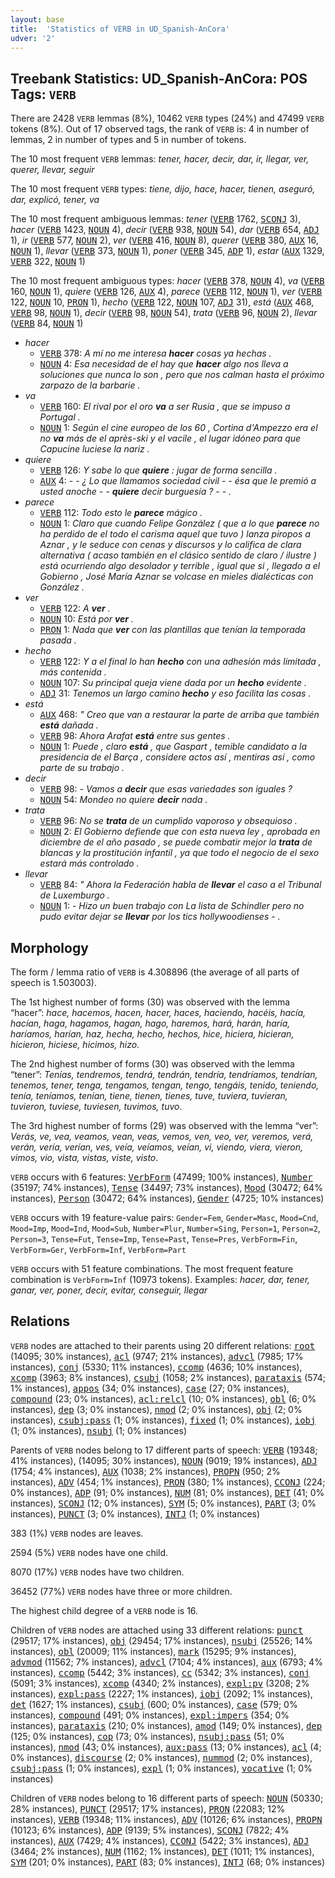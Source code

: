 ```yaml
---
layout: base
title:  'Statistics of VERB in UD_Spanish-AnCora'
udver: '2'
---
```


## Treebank Statistics: UD_Spanish-AnCora: POS Tags: `VERB`

There are 2428 `VERB` lemmas (8%), 10462 `VERB` types (24%) and 47499 `VERB` tokens (8%).
Out of 17 observed tags, the rank of `VERB` is: 4 in number of lemmas, 2 in number of types and 5 in number of tokens.

The 10 most frequent `VERB` lemmas: <em>tener, hacer, decir, dar, ir, llegar, ver, querer, llevar, seguir</em>

The 10 most frequent `VERB` types:  <em>tiene, dijo, hace, hacer, tienen, aseguró, dar, explicó, tener, va</em>

The 10 most frequent ambiguous lemmas: <em>tener</em> (<tt><a href="es_ancora-pos-VERB.html">VERB</a></tt> 1762, <tt><a href="es_ancora-pos-SCONJ.html">SCONJ</a></tt> 3), <em>hacer</em> (<tt><a href="es_ancora-pos-VERB.html">VERB</a></tt> 1423, <tt><a href="es_ancora-pos-NOUN.html">NOUN</a></tt> 4), <em>decir</em> (<tt><a href="es_ancora-pos-VERB.html">VERB</a></tt> 938, <tt><a href="es_ancora-pos-NOUN.html">NOUN</a></tt> 54), <em>dar</em> (<tt><a href="es_ancora-pos-VERB.html">VERB</a></tt> 654, <tt><a href="es_ancora-pos-ADJ.html">ADJ</a></tt> 1), <em>ir</em> (<tt><a href="es_ancora-pos-VERB.html">VERB</a></tt> 577, <tt><a href="es_ancora-pos-NOUN.html">NOUN</a></tt> 2), <em>ver</em> (<tt><a href="es_ancora-pos-VERB.html">VERB</a></tt> 416, <tt><a href="es_ancora-pos-NOUN.html">NOUN</a></tt> 8), <em>querer</em> (<tt><a href="es_ancora-pos-VERB.html">VERB</a></tt> 380, <tt><a href="es_ancora-pos-AUX.html">AUX</a></tt> 16, <tt><a href="es_ancora-pos-NOUN.html">NOUN</a></tt> 1), <em>llevar</em> (<tt><a href="es_ancora-pos-VERB.html">VERB</a></tt> 373, <tt><a href="es_ancora-pos-NOUN.html">NOUN</a></tt> 1), <em>poner</em> (<tt><a href="es_ancora-pos-VERB.html">VERB</a></tt> 345, <tt><a href="es_ancora-pos-ADP.html">ADP</a></tt> 1), <em>estar</em> (<tt><a href="es_ancora-pos-AUX.html">AUX</a></tt> 1329, <tt><a href="es_ancora-pos-VERB.html">VERB</a></tt> 322, <tt><a href="es_ancora-pos-NOUN.html">NOUN</a></tt> 1)

The 10 most frequent ambiguous types:  <em>hacer</em> (<tt><a href="es_ancora-pos-VERB.html">VERB</a></tt> 378, <tt><a href="es_ancora-pos-NOUN.html">NOUN</a></tt> 4), <em>va</em> (<tt><a href="es_ancora-pos-VERB.html">VERB</a></tt> 160, <tt><a href="es_ancora-pos-NOUN.html">NOUN</a></tt> 1), <em>quiere</em> (<tt><a href="es_ancora-pos-VERB.html">VERB</a></tt> 126, <tt><a href="es_ancora-pos-AUX.html">AUX</a></tt> 4), <em>parece</em> (<tt><a href="es_ancora-pos-VERB.html">VERB</a></tt> 112, <tt><a href="es_ancora-pos-NOUN.html">NOUN</a></tt> 1), <em>ver</em> (<tt><a href="es_ancora-pos-VERB.html">VERB</a></tt> 122, <tt><a href="es_ancora-pos-NOUN.html">NOUN</a></tt> 10, <tt><a href="es_ancora-pos-PRON.html">PRON</a></tt> 1), <em>hecho</em> (<tt><a href="es_ancora-pos-VERB.html">VERB</a></tt> 122, <tt><a href="es_ancora-pos-NOUN.html">NOUN</a></tt> 107, <tt><a href="es_ancora-pos-ADJ.html">ADJ</a></tt> 31), <em>está</em> (<tt><a href="es_ancora-pos-AUX.html">AUX</a></tt> 468, <tt><a href="es_ancora-pos-VERB.html">VERB</a></tt> 98, <tt><a href="es_ancora-pos-NOUN.html">NOUN</a></tt> 1), <em>decir</em> (<tt><a href="es_ancora-pos-VERB.html">VERB</a></tt> 98, <tt><a href="es_ancora-pos-NOUN.html">NOUN</a></tt> 54), <em>trata</em> (<tt><a href="es_ancora-pos-VERB.html">VERB</a></tt> 96, <tt><a href="es_ancora-pos-NOUN.html">NOUN</a></tt> 2), <em>llevar</em> (<tt><a href="es_ancora-pos-VERB.html">VERB</a></tt> 84, <tt><a href="es_ancora-pos-NOUN.html">NOUN</a></tt> 1)


* <em>hacer</em>
  * <tt><a href="es_ancora-pos-VERB.html">VERB</a></tt> 378: <em>A mí no me interesa <b>hacer</b> cosas ya hechas .</em>
  * <tt><a href="es_ancora-pos-NOUN.html">NOUN</a></tt> 4: <em>Esa necesidad de el hay que <b>hacer</b> algo nos lleva a soluciones que nunca lo son , pero que nos calman hasta el próximo zarpazo de la barbarie .</em>
* <em>va</em>
  * <tt><a href="es_ancora-pos-VERB.html">VERB</a></tt> 160: <em>El rival por el oro <b>va</b> a ser Rusia , que se impuso a Portugal .</em>
  * <tt><a href="es_ancora-pos-NOUN.html">NOUN</a></tt> 1: <em>Según el cine europeo de los 60 , Cortina d'Ampezzo era el no <b>va</b> más de el après-ski y el vacile , el lugar idóneo para que Capucine luciese la nariz .</em>
* <em>quiere</em>
  * <tt><a href="es_ancora-pos-VERB.html">VERB</a></tt> 126: <em>Y sabe lo que <b>quiere</b> : jugar de forma sencilla .</em>
  * <tt><a href="es_ancora-pos-AUX.html">AUX</a></tt> 4: <em>- - ¿ Lo que llamamos sociedad civil - - ésa que le premió a usted anoche - - <b>quiere</b> decir burguesía ? - - .</em>
* <em>parece</em>
  * <tt><a href="es_ancora-pos-VERB.html">VERB</a></tt> 112: <em>Todo esto le <b>parece</b> mágico .</em>
  * <tt><a href="es_ancora-pos-NOUN.html">NOUN</a></tt> 1: <em>Claro que cuando Felipe González ( que a lo que <b>parece</b> no ha perdido de el todo el carisma aquel que tuvo ) lanza piropos a Aznar , y le seduce con cenas y discursos y lo califica de clara alternativa ( acaso también en el clásico sentido de claro / ilustre ) está ocurriendo algo desolador y terrible , igual que si , llegado a el Gobierno , José María Aznar se volcase en mieles dialécticas con González .</em>
* <em>ver</em>
  * <tt><a href="es_ancora-pos-VERB.html">VERB</a></tt> 122: <em>A <b>ver</b> .</em>
  * <tt><a href="es_ancora-pos-NOUN.html">NOUN</a></tt> 10: <em>Está por <b>ver</b> .</em>
  * <tt><a href="es_ancora-pos-PRON.html">PRON</a></tt> 1: <em>Nada que <b>ver</b> con las plantillas que tenían la temporada pasada .</em>
* <em>hecho</em>
  * <tt><a href="es_ancora-pos-VERB.html">VERB</a></tt> 122: <em>Y a el final lo han <b>hecho</b> con una adhesión más limitada , más contenida .</em>
  * <tt><a href="es_ancora-pos-NOUN.html">NOUN</a></tt> 107: <em>Su principal queja viene dada por un <b>hecho</b> evidente .</em>
  * <tt><a href="es_ancora-pos-ADJ.html">ADJ</a></tt> 31: <em>Tenemos un largo camino <b>hecho</b> y eso facilita las cosas .</em>
* <em>está</em>
  * <tt><a href="es_ancora-pos-AUX.html">AUX</a></tt> 468: <em>" Creo que van a restaurar la parte de arriba que también <b>está</b> dañada .</em>
  * <tt><a href="es_ancora-pos-VERB.html">VERB</a></tt> 98: <em>Ahora Arafat <b>está</b> entre sus gentes .</em>
  * <tt><a href="es_ancora-pos-NOUN.html">NOUN</a></tt> 1: <em>Puede , claro <b>está</b> , que Gaspart , temible candidato a la presidencia de el Barça , considere actos así , mentiras así , como parte de su trabajo .</em>
* <em>decir</em>
  * <tt><a href="es_ancora-pos-VERB.html">VERB</a></tt> 98: <em>- Vamos a <b>decir</b> que esas variedades son iguales ?</em>
  * <tt><a href="es_ancora-pos-NOUN.html">NOUN</a></tt> 54: <em>Mondeo no quiere <b>decir</b> nada .</em>
* <em>trata</em>
  * <tt><a href="es_ancora-pos-VERB.html">VERB</a></tt> 96: <em>No se <b>trata</b> de un cumplido vaporoso y obsequioso .</em>
  * <tt><a href="es_ancora-pos-NOUN.html">NOUN</a></tt> 2: <em>El Gobierno defiende que con esta nueva ley , aprobada en diciembre de el año pasado , se puede combatir mejor la <b>trata</b> de blancas y la prostitución infantil , ya que todo el negocio de el sexo estará más controlado .</em>
* <em>llevar</em>
  * <tt><a href="es_ancora-pos-VERB.html">VERB</a></tt> 84: <em>" Ahora la Federación habla de <b>llevar</b> el caso a el Tribunal de Luxemburgo .</em>
  * <tt><a href="es_ancora-pos-NOUN.html">NOUN</a></tt> 1: <em>- Hizo un buen trabajo con La lista de Schindler pero no pudo evitar dejar se <b>llevar</b> por los tics hollywoodienses - .</em>

## Morphology

The form / lemma ratio of `VERB` is 4.308896 (the average of all parts of speech is 1.503003).

The 1st highest number of forms (30) was observed with the lemma “hacer”: <em>hace, hacemos, hacen, hacer, haces, haciendo, hacéis, hacía, hacían, haga, hagamos, hagan, hago, haremos, hará, harán, haría, haríamos, harían, haz, hecha, hecho, hechos, hice, hiciera, hicieran, hicieron, hiciese, hicimos, hizo</em>.

The 2nd highest number of forms (30) was observed with the lemma “tener”: <em>Tenías, tendremos, tendrá, tendrán, tendría, tendríamos, tendrían, tenemos, tener, tenga, tengamos, tengan, tengo, tengáis, tenido, teniendo, tenía, teníamos, tenían, tiene, tienen, tienes, tuve, tuviera, tuvieran, tuvieron, tuviese, tuviesen, tuvimos, tuvo</em>.

The 3rd highest number of forms (29) was observed with the lemma “ver”: <em>Verás, ve, vea, veamos, vean, veas, vemos, ven, veo, ver, veremos, verá, verán, vería, verían, ves, veía, veíamos, veían, vi, viendo, viera, vieron, vimos, vio, vista, vistas, viste, visto</em>.

`VERB` occurs with 6 features: <tt><a href="es_ancora-feat-VerbForm.html">VerbForm</a></tt> (47499; 100% instances), <tt><a href="es_ancora-feat-Number.html">Number</a></tt> (35197; 74% instances), <tt><a href="es_ancora-feat-Tense.html">Tense</a></tt> (34497; 73% instances), <tt><a href="es_ancora-feat-Mood.html">Mood</a></tt> (30472; 64% instances), <tt><a href="es_ancora-feat-Person.html">Person</a></tt> (30472; 64% instances), <tt><a href="es_ancora-feat-Gender.html">Gender</a></tt> (4725; 10% instances)

`VERB` occurs with 19 feature-value pairs: `Gender=Fem`, `Gender=Masc`, `Mood=Cnd`, `Mood=Imp`, `Mood=Ind`, `Mood=Sub`, `Number=Plur`, `Number=Sing`, `Person=1`, `Person=2`, `Person=3`, `Tense=Fut`, `Tense=Imp`, `Tense=Past`, `Tense=Pres`, `VerbForm=Fin`, `VerbForm=Ger`, `VerbForm=Inf`, `VerbForm=Part`

`VERB` occurs with 51 feature combinations.
The most frequent feature combination is `VerbForm=Inf` (10973 tokens).
Examples: <em>hacer, dar, tener, ganar, ver, poner, decir, evitar, conseguir, llegar</em>


## Relations

`VERB` nodes are attached to their parents using 20 different relations: <tt><a href="es_ancora-dep-root.html">root</a></tt> (14095; 30% instances), <tt><a href="es_ancora-dep-acl.html">acl</a></tt> (9747; 21% instances), <tt><a href="es_ancora-dep-advcl.html">advcl</a></tt> (7985; 17% instances), <tt><a href="es_ancora-dep-conj.html">conj</a></tt> (5330; 11% instances), <tt><a href="es_ancora-dep-ccomp.html">ccomp</a></tt> (4636; 10% instances), <tt><a href="es_ancora-dep-xcomp.html">xcomp</a></tt> (3963; 8% instances), <tt><a href="es_ancora-dep-csubj.html">csubj</a></tt> (1058; 2% instances), <tt><a href="es_ancora-dep-parataxis.html">parataxis</a></tt> (574; 1% instances), <tt><a href="es_ancora-dep-appos.html">appos</a></tt> (34; 0% instances), <tt><a href="es_ancora-dep-case.html">case</a></tt> (27; 0% instances), <tt><a href="es_ancora-dep-compound.html">compound</a></tt> (23; 0% instances), <tt><a href="es_ancora-dep-acl-relcl.html">acl:relcl</a></tt> (10; 0% instances), <tt><a href="es_ancora-dep-obl.html">obl</a></tt> (6; 0% instances), <tt><a href="es_ancora-dep-dep.html">dep</a></tt> (3; 0% instances), <tt><a href="es_ancora-dep-nmod.html">nmod</a></tt> (2; 0% instances), <tt><a href="es_ancora-dep-obj.html">obj</a></tt> (2; 0% instances), <tt><a href="es_ancora-dep-csubj-pass.html">csubj:pass</a></tt> (1; 0% instances), <tt><a href="es_ancora-dep-fixed.html">fixed</a></tt> (1; 0% instances), <tt><a href="es_ancora-dep-iobj.html">iobj</a></tt> (1; 0% instances), <tt><a href="es_ancora-dep-nsubj.html">nsubj</a></tt> (1; 0% instances)

Parents of `VERB` nodes belong to 17 different parts of speech: <tt><a href="es_ancora-pos-VERB.html">VERB</a></tt> (19348; 41% instances),  (14095; 30% instances), <tt><a href="es_ancora-pos-NOUN.html">NOUN</a></tt> (9019; 19% instances), <tt><a href="es_ancora-pos-ADJ.html">ADJ</a></tt> (1754; 4% instances), <tt><a href="es_ancora-pos-AUX.html">AUX</a></tt> (1038; 2% instances), <tt><a href="es_ancora-pos-PROPN.html">PROPN</a></tt> (950; 2% instances), <tt><a href="es_ancora-pos-ADV.html">ADV</a></tt> (454; 1% instances), <tt><a href="es_ancora-pos-PRON.html">PRON</a></tt> (380; 1% instances), <tt><a href="es_ancora-pos-CCONJ.html">CCONJ</a></tt> (224; 0% instances), <tt><a href="es_ancora-pos-ADP.html">ADP</a></tt> (91; 0% instances), <tt><a href="es_ancora-pos-NUM.html">NUM</a></tt> (81; 0% instances), <tt><a href="es_ancora-pos-DET.html">DET</a></tt> (41; 0% instances), <tt><a href="es_ancora-pos-SCONJ.html">SCONJ</a></tt> (12; 0% instances), <tt><a href="es_ancora-pos-SYM.html">SYM</a></tt> (5; 0% instances), <tt><a href="es_ancora-pos-PART.html">PART</a></tt> (3; 0% instances), <tt><a href="es_ancora-pos-PUNCT.html">PUNCT</a></tt> (3; 0% instances), <tt><a href="es_ancora-pos-INTJ.html">INTJ</a></tt> (1; 0% instances)

383 (1%) `VERB` nodes are leaves.

2594 (5%) `VERB` nodes have one child.

8070 (17%) `VERB` nodes have two children.

36452 (77%) `VERB` nodes have three or more children.

The highest child degree of a `VERB` node is 16.

Children of `VERB` nodes are attached using 33 different relations: <tt><a href="es_ancora-dep-punct.html">punct</a></tt> (29517; 17% instances), <tt><a href="es_ancora-dep-obj.html">obj</a></tt> (29454; 17% instances), <tt><a href="es_ancora-dep-nsubj.html">nsubj</a></tt> (25526; 14% instances), <tt><a href="es_ancora-dep-obl.html">obl</a></tt> (20009; 11% instances), <tt><a href="es_ancora-dep-mark.html">mark</a></tt> (15295; 9% instances), <tt><a href="es_ancora-dep-advmod.html">advmod</a></tt> (11562; 7% instances), <tt><a href="es_ancora-dep-advcl.html">advcl</a></tt> (7104; 4% instances), <tt><a href="es_ancora-dep-aux.html">aux</a></tt> (6793; 4% instances), <tt><a href="es_ancora-dep-ccomp.html">ccomp</a></tt> (5442; 3% instances), <tt><a href="es_ancora-dep-cc.html">cc</a></tt> (5342; 3% instances), <tt><a href="es_ancora-dep-conj.html">conj</a></tt> (5091; 3% instances), <tt><a href="es_ancora-dep-xcomp.html">xcomp</a></tt> (4340; 2% instances), <tt><a href="es_ancora-dep-expl-pv.html">expl:pv</a></tt> (3208; 2% instances), <tt><a href="es_ancora-dep-expl-pass.html">expl:pass</a></tt> (2227; 1% instances), <tt><a href="es_ancora-dep-iobj.html">iobj</a></tt> (2092; 1% instances), <tt><a href="es_ancora-dep-det.html">det</a></tt> (1627; 1% instances), <tt><a href="es_ancora-dep-csubj.html">csubj</a></tt> (600; 0% instances), <tt><a href="es_ancora-dep-case.html">case</a></tt> (579; 0% instances), <tt><a href="es_ancora-dep-compound.html">compound</a></tt> (491; 0% instances), <tt><a href="es_ancora-dep-expl-impers.html">expl:impers</a></tt> (354; 0% instances), <tt><a href="es_ancora-dep-parataxis.html">parataxis</a></tt> (210; 0% instances), <tt><a href="es_ancora-dep-amod.html">amod</a></tt> (149; 0% instances), <tt><a href="es_ancora-dep-dep.html">dep</a></tt> (125; 0% instances), <tt><a href="es_ancora-dep-cop.html">cop</a></tt> (73; 0% instances), <tt><a href="es_ancora-dep-nsubj-pass.html">nsubj:pass</a></tt> (51; 0% instances), <tt><a href="es_ancora-dep-nmod.html">nmod</a></tt> (43; 0% instances), <tt><a href="es_ancora-dep-aux-pass.html">aux:pass</a></tt> (13; 0% instances), <tt><a href="es_ancora-dep-acl.html">acl</a></tt> (4; 0% instances), <tt><a href="es_ancora-dep-discourse.html">discourse</a></tt> (2; 0% instances), <tt><a href="es_ancora-dep-nummod.html">nummod</a></tt> (2; 0% instances), <tt><a href="es_ancora-dep-csubj-pass.html">csubj:pass</a></tt> (1; 0% instances), <tt><a href="es_ancora-dep-expl.html">expl</a></tt> (1; 0% instances), <tt><a href="es_ancora-dep-vocative.html">vocative</a></tt> (1; 0% instances)

Children of `VERB` nodes belong to 16 different parts of speech: <tt><a href="es_ancora-pos-NOUN.html">NOUN</a></tt> (50330; 28% instances), <tt><a href="es_ancora-pos-PUNCT.html">PUNCT</a></tt> (29517; 17% instances), <tt><a href="es_ancora-pos-PRON.html">PRON</a></tt> (22083; 12% instances), <tt><a href="es_ancora-pos-VERB.html">VERB</a></tt> (19348; 11% instances), <tt><a href="es_ancora-pos-ADV.html">ADV</a></tt> (10126; 6% instances), <tt><a href="es_ancora-pos-PROPN.html">PROPN</a></tt> (10123; 6% instances), <tt><a href="es_ancora-pos-ADP.html">ADP</a></tt> (9139; 5% instances), <tt><a href="es_ancora-pos-SCONJ.html">SCONJ</a></tt> (7822; 4% instances), <tt><a href="es_ancora-pos-AUX.html">AUX</a></tt> (7429; 4% instances), <tt><a href="es_ancora-pos-CCONJ.html">CCONJ</a></tt> (5422; 3% instances), <tt><a href="es_ancora-pos-ADJ.html">ADJ</a></tt> (3464; 2% instances), <tt><a href="es_ancora-pos-NUM.html">NUM</a></tt> (1162; 1% instances), <tt><a href="es_ancora-pos-DET.html">DET</a></tt> (1011; 1% instances), <tt><a href="es_ancora-pos-SYM.html">SYM</a></tt> (201; 0% instances), <tt><a href="es_ancora-pos-PART.html">PART</a></tt> (83; 0% instances), <tt><a href="es_ancora-pos-INTJ.html">INTJ</a></tt> (68; 0% instances)

